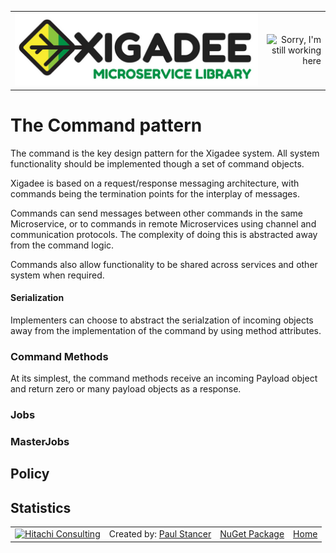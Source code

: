 ﻿<table>
<tr>
<td width="80%"><a href="../../../README.md"><img src="../../../../docs/X2a.png" alt="Xigadee"></a></td>
<td width = "*" align="right"><img src="../../../docs/smallWIP.jpg" alt="Sorry, I'm still working here" height="100"></td>
</tr>
</table>

# The Command pattern
The command is the key design pattern for the Xigadee system. All system functionality should be implemented though a set of command objects.

Xigadee is based on a request/response messaging architecture, with commands being the termination points for the interplay of messages.

Commands can send messages between other commands in the same Microservice, or to commands in remote Microservices using channel and communication protocols. The complexity of doing this is abstracted away from the command logic.

Commands also allow functionality to be shared across services and other system when required.

#### Serialization
Implementers can choose to abstract the serialzation of incoming objects away from the implementation of the command by using method attributes.

### Command Methods
At its simplest, the command methods receive an incoming Payload object and return zero or many payload objects as a response.

### Jobs

### MasterJobs

## Policy

## Statistics
<table><tr> 
<td><a href="http://www.hitachiconsulting.com"><img src="../../../docs/hitachi.png" alt="Hitachi Consulting" height="50"/></a></td> 
<td>Created by: <a href="http://github.com/paulstancer">Paul Stancer</a></td>
  <td><a href="https://www.nuget.org/packages/Xigadee">NuGet Package</a></td>
  <td><a href="../../../README.md">Home</a></td>
</tr></table>
